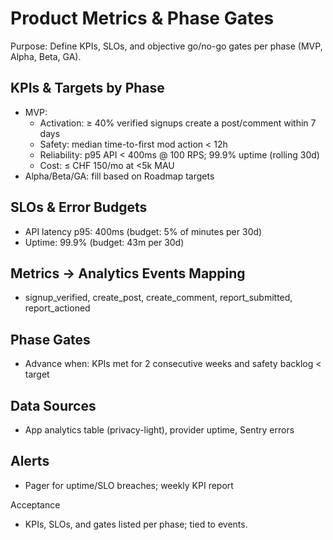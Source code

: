 # Product Metrics & Phase Gates

Purpose: Define KPIs, SLOs, and objective go/no-go gates per phase (MVP, Alpha, Beta, GA).

## KPIs & Targets by Phase
- MVP:
  - Activation: ≥ 40% verified signups create a post/comment within 7 days
  - Safety: median time-to-first mod action < 12h
  - Reliability: p95 API < 400ms @ 100 RPS; 99.9% uptime (rolling 30d)
  - Cost: ≤ CHF 150/mo at <5k MAU
- Alpha/Beta/GA: fill based on Roadmap targets

## SLOs & Error Budgets
- API latency p95: 400ms (budget: 5% of minutes per 30d)
- Uptime: 99.9% (budget: 43m per 30d)

## Metrics → Analytics Events Mapping
- signup_verified, create_post, create_comment, report_submitted, report_actioned

## Phase Gates
- Advance when: KPIs met for 2 consecutive weeks and safety backlog < target

## Data Sources
- App analytics table (privacy-light), provider uptime, Sentry errors

## Alerts
- Pager for uptime/SLO breaches; weekly KPI report

Acceptance
- KPIs, SLOs, and gates listed per phase; tied to events.
